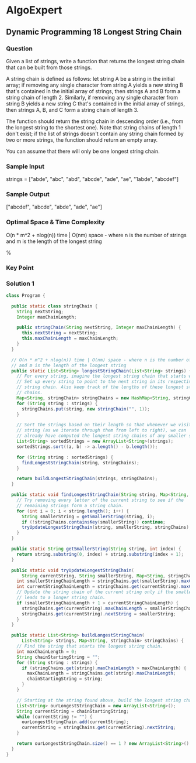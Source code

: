 # AlgoExpert

## Dynamic Programming 18 Longest String Chain

### Question

Given a list of strings, write a function that returns the longest string chain that can be built from those strings.

A string chain is defined as follows: let string A be a string in the initial array; if removing any single character from string A yields a new string B that's contained in the initial array of strings, then strings A and B form a string chain of length 2. Similarly, if removing any single character from string B yields a new string C that's contained in the initial array of strings, then strings A, B, and C form a string chain of length 3.

The function should return the string chain in descending order (i.e., from the longest string to the shortest one). Note that string chains of length 1 don't exist; if the list of strings doesn't contain any string chain formed by two or more strings, the function should return an empty array.

You can assume that there will only be one longest string chain.

### Sample Input

strings = ["abde", "abc", "abd", "abcde", "ade", "ae", "1abde", "abcdef"]

### Sample Output

["abcdef", "abcde", "abde", "ade", "ae"]

### Optimal Space & Time Complexity

O(n * m^2 + nlog(n)) time | O(nm) space - where n is the number of strings and m is the length of the longest string

%

### Key Point

### Solution 1

```java
class Program {

  public static class stringChain {
    String nextString;
    Integer maxChainLength;

    public stringChain(String nextString, Integer maxChainLength) {
      this.nextString = nextString;
      this.maxChainLength = maxChainLength;
    }
  }

  // O(n * m^2 + nlog(n)) time | O(nm) space - where n is the number of strings
  // and m is the length of the longest string
  public static List<String> longestStringChain(List<String> strings) {
    // For every string, imagine the longest string chain that starts with it.
    // Set up every string to point to the next string in its respective longest
    // string chain. Also keep track of the lengths of these longest string
    // chains.
    Map<String, stringChain> stringChains = new HashMap<String, stringChain>();
    for (String string : strings) {
      stringChains.put(string, new stringChain("", 1));
    }

    // Sort the strings based on their length so that whenever we visit a
    // string (as we iterate through them from left to right), we can
    // already have computed the longest string chains of any smaller strings.
    List<String> sortedStrings = new ArrayList<String>(strings);
    sortedStrings.sort((a, b) -> a.length() - b.length());

    for (String string : sortedStrings) {
      findLongestStringChain(string, stringChains);
    }

    return buildLongestStringChain(strings, stringChains);
  }

  public static void findLongestStringChain(String string, Map<String, stringChain> stringChains) {
    // Try removing every letter of the current string to see if the
    // remaining strings form a string chain.
    for (int i = 0; i < string.length(); i++) {
      String smallerString = getSmallerString(string, i);
      if (!stringChains.containsKey(smallerString)) continue;
      tryUpdateLongestStringChain(string, smallerString, stringChains);
    }
  }

  public static String getSmallerString(String string, int index) {
    return string.substring(0, index) + string.substring(index + 1);
  }

  public static void tryUpdateLongestStringChain(
      String currentString, String smallerString, Map<String, stringChain> stringChains) {
    int smallerStringChainLength = stringChains.get(smallerString).maxChainLength;
    int currentStringChainLength = stringChains.get(currentString).maxChainLength;
    // Update the string chain of the current string only if the smaller string
    // leads to a longer string chain.
    if (smallerStringChainLength + 1 > currentStringChainLength) {
      stringChains.get(currentString).maxChainLength = smallerStringChainLength + 1;
      stringChains.get(currentString).nextString = smallerString;
    }
  }

  public static List<String> buildLongestStringChain(
      List<String> strings, Map<String, stringChain> stringChains) {
    // Find the string that starts the longest string chain.
    int maxChainLength = 0;
    String chainStartingString = "";
    for (String string : strings) {
      if (stringChains.get(string).maxChainLength > maxChainLength) {
        maxChainLength = stringChains.get(string).maxChainLength;
        chainStartingString = string;
      }
    }

    // Starting at the string found above, build the longest string chain.
    List<String> ourLongestStringChain = new ArrayList<String>();
    String currentString = chainStartingString;
    while (currentString != "") {
      ourLongestStringChain.add(currentString);
      currentString = stringChains.get(currentString).nextString;
    }

    return ourLongestStringChain.size() == 1 ? new ArrayList<String>() : ourLongestStringChain;
  }
}

```
